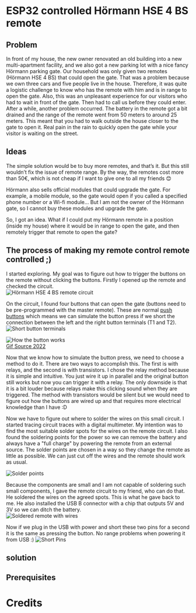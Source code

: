 # ESP32 controlled Hörmann HSE 4 BS remote

## Problem 

In front of my house, the new owner renovated an old building into a new multi-apartment facility, and we also got a new parking lot with a nice fancy Hörmann parking gate. Our household was only given two remotes (Hörmann HSE 4 BS) that could open the gate. That was a problem because we own three cars and five people live in the house. Therefore, it was quite a logistic challenge to know who has the remote with him and is in range to open the gate. Also, this was an unpleasant experience for our visitors who had to wait in front of the gate. Then had to call us before they could enter. After a while, another problem occurred. The battery in the remote got a bit drained and the range of the remote went from 50 meters to around 25 meters. This meant that you had to walk outside the house closer to the gate to open it. Real pain in the rain to quickly open the gate while your visitor is waiting on the street.

## Ideas
The simple solution would be to buy more remotes, and that’s it. But this still wouldn’t fix the issue of remote range. By the way, the remotes cost more than 50€, which is not cheap if I want to give one to all my friends 😊

Hörmann also sells official modules that could upgrade the gate. For example, a mobile module, so the gate would open if you called a specified phone number or a Wi-fi module… But I am not the owner of the Hörmann gate, so I cannot buy these modules and upgrade the gate. 

So, I got an idea. What if I could put my Hörmann remote in a position (inside my house) where it would be in range to open the gate, and then remotely trigger that remote to open the gate?

## The process of making my remote control remote controlled ;)
I started exploring. My goal was to figure out how to trigger the buttons on the remote without clicking the buttons. Firstly I opened up the remote and checked the circuit.  
![Hörmann HSE 4 BS remote circuit](./photos/remote-circuit.JPG "Hörmann HSE 4 BS remote circuit")

On the circuit, I found four buttons that can open the gate (buttons need to be pre-programmed with the master remote). These are normal [push buttons](https://components101.com/switches/push-button) which means we can simulate the button press if we short the connection between the left and the right button terminals (T1 and T2).  
![Short button terminals](./photos/TerminalsButton.png "Short button terminals")

![How the button works](./photos/Push-button-Pinout.gif "How the button works")  
[Gif Source 2022](https://components101.com/switches/push-button)

Now that we know how to simulate the button press, we need to choose a method to do it. There are two ways to accomplish this. The first is with relays, and the second is with transistors. I chose the relay method because it is simple and intuitive. You just wire it up in parallel and the original button still works but now you can trigger it with a relay. The only downside is that it is a bit louder because relays make this clicking sound when they are triggered. The method with transistors would be silent but we would need to figure out how the buttons are wired up and that requires more electrical knowledge than I have :D 

Now we have to figure out where to solder the wires on this small circuit. I started tracing circuit traces with a digital multimeter. My intention was to find the most suitable solder spots for the wires on the remote circuit. I also found the soldering points for the power so we can remove the battery and always have a "full charge" by powering the remote from an external source. The solder points are chosen in a way so they change the remote as little as possible. We can just cut off the wires and the remote should work as usual.

![Solder points](./photos/Solder%20points.png "Solder points")

Because the components are small and I am not capable of soldering such small components, I gave the remote circuit to my friend, who can do that. He soldered the wires on the agreed spots. This is what he gave back to me. He also installed the USB B connector with a chip that outputs 5V and 3V so we can ditch the battery.    
![Soldered remote with wires](./photos/solderedRemote.png "Soldered remote with wires")  

Now if we plug in the USB with power and short these two pins for a second it is the same as pressing the button. No range problems when powering it from USB :)
![Short Pins](./photos/shortPins.png "Short pins")

## solution



## Prerequisites


# Credits
